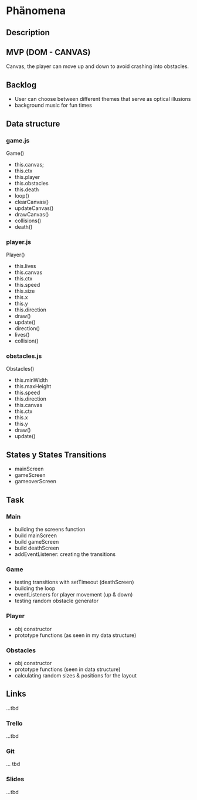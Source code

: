 # Phänomena

## Description



## MVP (DOM - CANVAS)
Canvas, the player can move up and down to avoid crashing into obstacles.


## Backlog
- User can choose between different themes that serve as optical illusions
- background music for fun times 


## Data structure
### game.js 
Game()
 - this.canvas;
 - this.ctx
 - this.player
 - this.obstacles
 - this.death
 - loop()
 - clearCanvas()
 - updateCanvas()
 - drawCanvas()
 - collisions()
 - death()

### player.js
Player()
 - this.lives
 - this.canvas
 - this.ctx
 - this.speed
 - this.size
 - this.x
 - this.y
 - this.direction
 - draw()
 - update()
 - direction()
 - lives()
 - collision()

### obstacles.js
Obstacles()
 - this.minWidth
 - this.maxHeight
 - this.speed
 - this.direction
 - this.canvas
 - this.ctx
 - this.x
 - this.y
 - draw()
 - update()


## States y States Transitions

- mainScreen
- gameScreen
- gameoverScreen


## Task

### Main
- building the screens function
- build mainScreen
- build gameScreen
- build deathScreen
- addEventListener: creating the transitions

### Game
- testing transitions with setTimeout (deathScreen)
- building the loop
- eventListeners for player movement (up & down)
- testing random obstacle generator 


### Player
- obj constructor 
- prototype functions (as seen in my data structure)


### Obstacles
- obj constructor
- prototype functions (seen in data structure)
- calculating random sizes & positions for the layout 


## Links
...tbd

### Trello
...tbd


### Git
... tbd


### Slides
...tbd
